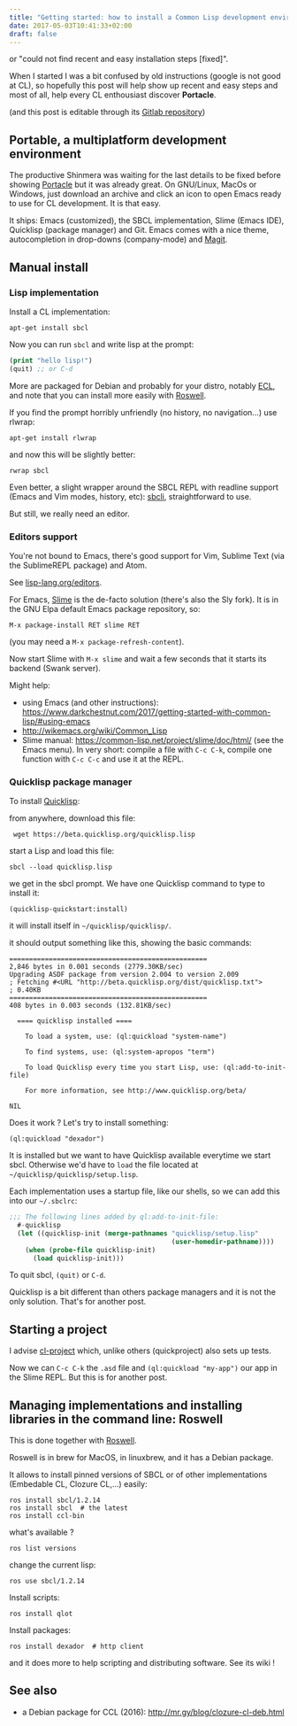 ```yaml
---
title: "Getting started: how to install a Common Lisp development environment"
date: 2017-05-03T10:41:33+02:00
draft: false
---
```


or "could not find recent and easy installation steps [fixed]".

When I started I was a bit confused by old instructions (google is not
good at CL), so hopefully this post will help show up recent and easy
steps and most of all, help every CL enthousiast discover
**Portacle**.

(and this post is editable through its [Gitlab repository](https://gitlab.com/lisp-journey/lisp-journey.gitlab.io/))

## Portable, a multiplatform development environment

The productive Shinmera was waiting for the last details to be fixed
before showing [Portacle](https://portacle.github.io/) but it was
already great. On GNU/Linux, MacOs or Windows, just download an
archive and click an icon to open Emacs ready to use for CL
development. It is that easy.

It ships: Emacs (customized), the SBCL implementation, Slime (Emacs
IDE), Quicklisp (package manager) and Git. Emacs comes with a nice
theme, autocompletion in drop-downs (company-mode) and
[Magit](https://magit.vc/).

## Manual install

### Lisp implementation

Install a CL implementation:

    apt-get install sbcl

Now you can run `sbcl` and write lisp at the prompt:

~~~lisp
(print "hello lisp!")
(quit) ;; or C-d
~~~

More are packaged for Debian and probably for your distro, notably
[ECL](https://gitlab.com/embeddable-common-lisp/ecl/), and note that
you can install more easily with [Roswell](https://github.com/roswell/roswell/wiki).

If you find the prompt horribly unfriendly (no history, no navigation…) use rlwrap:

    apt-get install rlwrap

and now this will be slightly better:

    rwrap sbcl

Even better, a slight wrapper around the SBCL REPL with readline
support (Emacs and Vim modes, history, etc):
[sbcli](https://github.com/hellerve/sbcli), straightforward to use.

But still, we really need an editor.


### Editors support

You're not bound to Emacs, there's good support for Vim, Sublime Text
(via the SublimeREPL package) and Atom.

See [lisp-lang.org/editors](http://lisp-lang.org/wiki/article/editors).

For Emacs, [Slime](https://github.com/slime/slime) is the de-facto
solution (there's also the Sly fork). It is in the GNU Elpa default
Emacs package repository, so:

    M-x package-install RET slime RET

(you may need a `M-x package-refresh-content`).

Now start Slime with `M-x slime` and wait a few seconds that it starts
its backend (Swank server).


Might help:

- using Emacs (and other instructions): https://www.darkchestnut.com/2017/getting-started-with-common-lisp/#using-emacs
- http://wikemacs.org/wiki/Common_Lisp
- Slime manual: https://common-lisp.net/project/slime/doc/html/ (see
  the Emacs menu). In very short: compile a file with `C-c C-k`,
  compile one function with `C-c C-c` and use it at the REPL.

### Quicklisp package manager

To install [Quicklisp](https://www.quicklisp.org/beta/):

from anywhere, download this file:

     wget https://beta.quicklisp.org/quicklisp.lisp

start a Lisp and load this file:

    sbcl --load quicklisp.lisp

we get in the sbcl prompt. We have one Quicklisp command to type to
install it:

    (quicklisp-quickstart:install)

it will install itself in `~/quicklisp/quicklisp/`.

it should output something like this, showing the basic commands:

```
==================================================
2,846 bytes in 0.001 seconds (2779.30KB/sec)
Upgrading ASDF package from version 2.004 to version 2.009
; Fetching #<URL "http://beta.quicklisp.org/dist/quicklisp.txt">
; 0.40KB
==================================================
408 bytes in 0.003 seconds (132.81KB/sec)

  ==== quicklisp installed ====

    To load a system, use: (ql:quickload "system-name")

    To find systems, use: (ql:system-apropos "term")

    To load Quicklisp every time you start Lisp, use: (ql:add-to-init-file)

    For more information, see http://www.quicklisp.org/beta/

NIL
```

Does it work ? Let's try to install something:

    (ql:quickload "dexador")

It is installed but we want to have Quicklisp available everytime we
start sbcl. Otherwise we'd have to `load` the file located at
`~/quicklisp/quicklisp/setup.lisp`.

Each implementation uses a startup file, like our shells, so we can
add this into our `~/.sbclrc`:

~~~lisp
;;; The following lines added by ql:add-to-init-file:
  #-quicklisp
  (let ((quicklisp-init (merge-pathnames "quicklisp/setup.lisp"
                                         (user-homedir-pathname))))
    (when (probe-file quicklisp-init)
      (load quicklisp-init)))
~~~

To quit sbcl, `(quit)` or `C-d`.

Quicklisp is a bit different than others package managers and it is
not the only solution. That's for another post.

## Starting a project

I advise [cl-project](https://github.com/fukamachi/cl-project) which,
unlike others (quickproject) also sets up tests.

Now we can `C-c C-k` the `.asd` file and `(ql:quickload "my-app")` our
app in the Slime REPL. But this is for another post.

## Managing implementations and installing libraries in the command line: Roswell

This is done together with [Roswell](https://github.com/roswell/roswell/wiki).

Roswell is in brew for MacOS, in linuxbrew, and it has a Debian package.

It allows to install pinned versions of SBCL or of other
implementations (Embedable CL, Clozure CL,…) easily:

    ros install sbcl/1.2.14
    ros install sbcl  # the latest
    ros install ccl-bin

what's available ?

    ros list versions

change the current lisp:

    ros use sbcl/1.2.14

Install scripts:

    ros install qlot

Install packages:

    ros install dexador  # http client


and it does more to help scripting and distributing software. See its wiki !

## See also

- a Debian package for CCL (2016): http://mr.gy/blog/clozure-cl-deb.html

